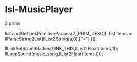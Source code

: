   # lsl-MusicPlayer

  2 prims

  list a =llGetLinkPrimitiveParams(2,[PRIM_DESC]);
  list items = llParseString2List(llList2String(a,0),["="],[]);
  
  llLinkSetSoundRadius(LINK_THIS,llList2Float(items,1));
  llLoopSound(music_song,llList2Float(items,0));
